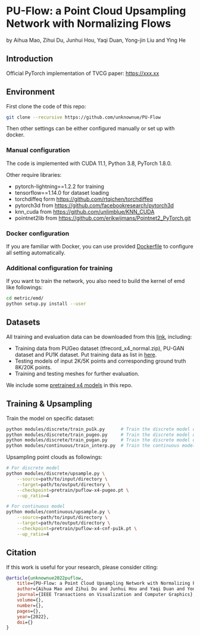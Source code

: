 # PU-Flow: a Point Cloud Upsampling Network with Normalizing Flows

by Aihua Mao, Zihui Du, Junhui Hou, Yaqi Duan, Yong-jin Liu and Ying He

## Introduction

Official PyTorch implementation of TVCG paper: https://xxx.xx

## Environment

First clone the code of this repo:
```bash
git clone --recursive https://github.com/unknownue/PU-Flow
```
Then other settings can be either configured manually or set up with docker.

### Manual configuration

The code is implemented with CUDA 11.1, Python 3.8, PyTorch 1.8.0.

Other require libraries:

- pytorch-lightning==1.2.2 for training
- tensorflow==1.14.0 for dataset loading
- torchdiffeq form https://github.com/rtqichen/torchdiffeq
- pytorch3d from https://github.com/facebookresearch/pytorch3d
- knn_cuda from https://github.com/unlimblue/KNN_CUDA
- pointnet2lib from https://github.com/erikwijmans/Pointnet2_PyTorch.git

### Docker configuration

If you are familiar with Docker, you can use provided [Dockerfile](docker/Dockerfile) to configure all setting automatically.

### Additional configuration for training

If you want to train the network, you also need to build the kernel of emd like followings:
```bash
cd metric/emd/
python setup.py install --user
```

## Datasets
All training and evaluation data can be downloaded from this [link](https://drive.google.com/drive/folders/1jaKC-bF0yfwpdxfRtuhoQLMhCjiMVPiz?usp=sharing), including:
- Training data from PUGeo dataset (tfrecord_x4_normal.zip), PU-GAN dataset and PU1K dataset. Put training data as list in [here](data/filelist.txt).
- Testing models of input 2K/5K points and corresponding ground truth 8K/20K points.
- Training and testing meshes for further evaluation.

We include some [pretrained x4 models](pretrain/) in this repo.

## Training & Upsampling
Train the model on specific dataset:
```bash
python modules/discrete/train_pu1k.py      # Train the discrete model on PU1K Dataset
python modules/discrete/train_pugeo.py     # Train the discrete model on PUGeo Dataset
python modules/discrete/train_pugan.py     # Train the discrete model on PU-GAN Dataset
python modules/continuous/train_interp.py  # Train the continuous model on PU1K Dataset
```

Upsampling point clouds as followings:
```bash
# For discrete model
python modules/discrete/upsample.py \
    --source=path/to/input/directory \
    --target=path/to/output/directory \
    --checkpoint=pretrain/puflow-x4-pugeo.pt \
    --up_ratio=4

# For continuous model
python modules/continuous/upsample.py \
    --source=path/to/input/directory \
    --target=path/to/output/directory \
    --checkpoint=pretrain/puflow-x4-cnf-pu1k.pt \
    --up_ratio=4
```

## Citation

If this work is useful for your research, please consider citing:

```bibtex
@article{unknownue2022puflow,
    title={PU-Flow: a Point Cloud Upsampling Network with Normalizing Flows},
    author={Aihua Mao and Zihui Du and Junhui Hou and Yaqi Duan and Yong-jin Liu and Ying He},
    journal={IEEE Transactions on Visualization and Computer Graphics},
    volume={},
    number={},
    pages={},
    year={2022},
    doi={}
}
```

